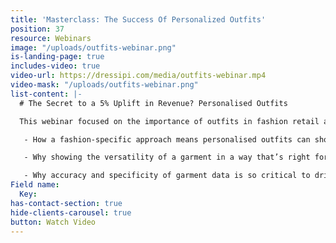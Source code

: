 ```yaml
---
title: 'Masterclass: The Success Of Personalized Outfits'
position: 37
resource: Webinars
image: "/uploads/outfits-webinar.png"
is-landing-page: true
includes-video: true
video-url: https://dressipi.com/media/outfits-webinar.mp4
video-mask: "/uploads/outfits-webinar.png"
list-content: |-
  # The Secret to a 5% Uplift in Revenue? Personalised Outfits

  This webinar focused on the importance of outfits in fashion retail and how delivering personalised outfits at scale improves revenue, conversion, AOV and retention whilst also inspiring the customer and creating amazing experiences. Watch the video recording to learn:

   - How a fashion-specific approach means personalised outfits can showcase your brand and are in keeping with a retailers Brand DNA

   - Why showing the versatility of a garment in a way that’s right for the customer leads to better results

   - Why accuracy and specificity of garment data is so critical to drive better predictions and better outfit algorithms
Field name:
  Key: 
has-contact-section: true
hide-clients-carousel: true
button: Watch Video
---
```


